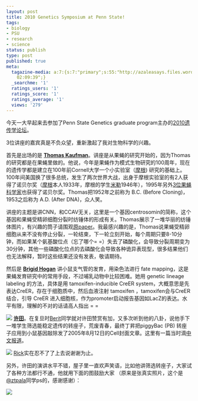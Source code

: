 ```yaml
---
layout: post
title: 2010 Genetics Symposium at Penn State!
tags:
- biology
- PSU
- research
- science
status: publish
type: post
published: true
meta:
  tagazine-media: a:7:{s:7:"primary";s:55:"http://azaleasays.files.wordpress.com/2010/05/signs.png";s:6:"images";a:1:{s:55:"http://azaleasays.files.wordpress.com/2010/05/signs.png";a:6:{s:8:"file_url";s:55:"http://azaleasays.files.wordpress.com/2010/05/signs.png";s:5:"width";s:3:"250";s:6:"height";s:3:"500";s:4:"type";s:5:"image";s:4:"area";s:6:"125000";s:9:"file_path";s:0:"";}}s:6:"videos";a:0:{}s:11:"image_count";s:1:"3";s:6:"author";s:7:"4875032";s:7:"blog_id";s:8:"14888982";s:9:"mod_stamp";s:19:"2010-07-27
    02:09:39";}
  _searchme: '1'
  ratings_users: '1'
  ratings_score: '1'
  ratings_average: '1'
  views: '279'
---
```

今天一大早起来去参加了Penn State Genetics graduate program主办的<a href="http://www.huck.psu.edu/calendar/conferences-and-workshops/2010/genetics-symposium/2010-genetics-symposium" target="_blank">2010遗传学论坛</a>。

3位讲座的嘉宾真是不负众望，重新激起了我对生物科学的兴趣。

首先是出场的是 <strong><a href="http://www.indiana.edu/~bioweb/faculty/directory/profile.php?person=kaufman">Thomas Kaufman</a></strong>。讲座是从果蝇的研究开始的，因为Thomas的研究都是在果蝇里做的。他说，今年是果蝇作为模式生物研究的100周年，现在的遗传学都是建立在100年前Cornell大学一个小实验室（<a href="http://en.wikipedia.org/wiki/Thomas_Hunt_Morgan" target="_blank">摩根</a>) 研究的基础上。100年间美国换了很多总统，发生了两次世界大战，出身于摩根实验室的有2人获得了诺贝尔奖（<a href="http://en.wikipedia.org/wiki/Thomas_Hunt_Morgan" target="_blank">摩根</a>本人1933年，摩根的学生<a href="http://en.wikipedia.org/wiki/H._J._Muller" target="_blank">米勒</a>1946年），1995年另外<a href="http://nobelprize.org/nobel_prizes/medicine/laureates/1995/" target="_blank">3位果蝇科学家</a>也获得了诺贝尔奖。Thomas把1952年之前称为 B.C. (Before Cloning)，1953之后称为 A.D. (After DNA)，众人笑。

讲座的主题是讲CNN，和CCAV无关，这里是一个基因centrosomin的简称，这个基因和果蝇受精卵细胞分裂时纺锤体的形成有关。Thomas展示了一堆华丽的纺锤体图片，有兴趣的筒子请围观<a href="http://www.genetics.org/cgi/content/abstract/182/4/979" target="_blank">原paper</a>。我最感兴趣的是，Thomas说果蝇受精卵细胞从来不没有停止分裂，一轮结束，下一轮立刻开始，每个周期只要8-10分钟，而如果某个氨基酸位点（忘了哪个= =）失去了磷酸化，会导致分裂周期变为30分钟，其他一些磷酸化位点的去磷酸化会导致各种诡异表现型，很多结果他们也无法解释，暂时这些结果还没有发表，敬请期待。

然后是 <strong><a href="http://www.cellbio.duke.edu/faculty/research/Hogan.html">Brigid Hogan</a></strong> 讲小鼠支气管的发育，用染色法进行 fate mapping，这是果蝇发育研究中的常用手段，不过哺乳动物中比较困难。她用 genetic lineage labeling 的方法，具体是用 tamoxifen-inducible CreER system，大概意思是先表达CreER，存在于细胞质中，然后血液注射 tamoxifen ，tamoxifen会与CreER结合，引导 CreER 进入细胞核，作为promoter启动报告基因如LacZ的表达。水平有限，理解的不对的话请高人指出 = =


![](http://www.cellbio.duke.edu/faculty/Hogan/Sox9foxj1ecad.jpg)
<a href="http://info.med.yale.edu/genetics/xu/" target="_blank"><strong>许田</strong></a>。在复旦时<a href="http://berit.azpala.com/" target="_blank">Berit</a>同学就对许田赞赏有加，又多次听到他的八卦，说他手下一堆学生筛选能稳定遗传的转座子，荒废青春，最终丁昇把piggyBac (PB) 转座子应用到小鼠基因敲除发了2005年8月12日的Cell封面文章。这里有一篇当时滴<a href="http://www.ebiotrade.com/newsf/2005-8/200581592914.htm" target="_blank">中文报道</a>。


![](http://info.med.yale.edu/genetics/xu/images/research/pbmutagenesis.gif)
<a href="http://www.bio.psu.edu/directory/rwo4" target="_blank">Rick</a>实在忍不了了上去说谢谢为止。

另外，许田的演讲水平不错，屋子里一直欢声笑语，比如他讲筛选转座子，大家试了各种方法都行不通，他就用下面的图鼓励大家 （原来是张真实照片，这个是 <a href="http://twitter.com/ztpala" target="_blank">@ztpala</a>同学ps的，感谢感谢）：


![](https://dl.dropboxusercontent.com/u/308058/blogimages/2010/07/signs.png)

